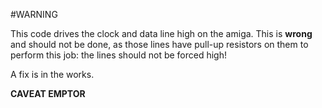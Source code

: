 #WARNING

This code drives the clock and data line high on the amiga.
This is **wrong** and should not be done, as those lines have
pull-up resistors on them to perform this job: the lines should
not be forced high!

A fix is in the works.

**CAVEAT EMPTOR**
